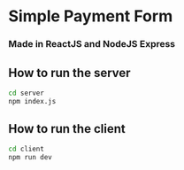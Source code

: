 # Simple Payment Form
### Made in ReactJS and NodeJS Express

## How to run the server

```bash
cd server
npm index.js
```

## How to run the client

```bash
cd client
npm run dev
```

